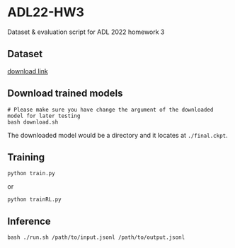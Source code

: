 # ADL22-HW3
Dataset & evaluation script for ADL 2022 homework 3

## Dataset
[download link](https://drive.google.com/file/d/186ejZVADY16RBfVjzcMcz9bal9L3inXC/view?usp=sharing)

## Download trained models
```shell
# Please make sure you have change the argument of the downloaded model for later testing
bash download.sh
```
The downloaded model would be a directory and it locates at `./final.ckpt`.

## Training
```shell
python train.py
```
or

```shell
python trainRL.py
```

## Inference
```shell
bash ./run.sh /path/to/input.jsonl /path/to/output.jsonl
```